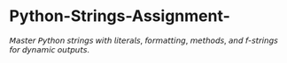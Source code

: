 # Python-Strings-Assignment-
𝘔𝘢𝘴𝘵𝘦𝘳 𝘗𝘺𝘵𝘩𝘰𝘯 𝘴𝘵𝘳𝘪𝘯𝘨𝘴 𝘸𝘪𝘵𝘩 𝘭𝘪𝘵𝘦𝘳𝘢𝘭𝘴, 𝘧𝘰𝘳𝘮𝘢𝘵𝘵𝘪𝘯𝘨, 𝘮𝘦𝘵𝘩𝘰𝘥𝘴, 𝘢𝘯𝘥 𝘧-𝘴𝘵𝘳𝘪𝘯𝘨𝘴 𝘧𝘰𝘳 𝘥𝘺𝘯𝘢𝘮𝘪𝘤 𝘰𝘶𝘵𝘱𝘶𝘵𝘴.
